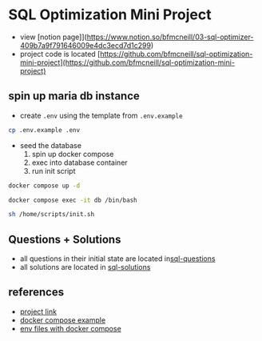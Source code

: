 # SQL Optimization Mini Project

- view [notion page]](https://www.notion.so/bfmcneill/03-sql-optimizer-409b7a9f791646009e4dc3ecd7d1c299)
- project code is located [https://github.com/bfmcneill/sql-optimization-mini-project](https://github.com/bfmcneill/sql-optimization-mini-project)

## spin up maria db instance

- create `.env` using the template from `.env.example`

```bash
cp .env.example .env
```

- seed the database 
  1. spin up docker compose 
  2. exec into database container 
  3. run init script

```bash
docker compose up -d
```

```bash
docker compose exec -it db /bin/bash
```

```bash
sh /home/scripts/init.sh
```

## Questions + Solutions

- all questions in their initial state are located in[sql-questions](./sql-questions/)
- all solutions are located in [sql-solutions](./sql-solutions/)


## references



* [project link](https://www.springboard.com/workshops/data-engineering-career-track/learn#/curriculum/24148)
* [docker compose example](https://nickjanetakis.com/blog/docker-tip-88-switching-mysql-to-mariadb-for-arm-64-m1-support)
* [env files with docker compose](https://docs.docker.com/compose/environment-variables/)

